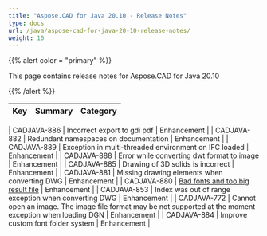 ```yaml
---
title: "Aspose.CAD for Java 20.10 - Release Notes"
type: docs
url: /java/aspose-cad-for-java-20-10-release-notes/
weight: 10
---
```


{{% alert color = "primary" %}}

This page contains release notes for Aspose.CAD for Java 20.10

{{% /alert %}}


|**Key**|**Summary**|**Category**|
| :- | :- | :- |

| CADJAVA-886 | Incorrect export to gdi pdf | Enhancement |
| CADJAVA-882 | Redundant namespaces on documentation | Enhancement |
| CADJAVA-889 | Exception in multi-threaded environment on IFC loaded | Enhancement |
| CADJAVA-888 | Error while converting dwt format to image | Enhancement |
| CADJAVA-885 | Drawing of 3D solids is incorrect | Enhancement |
| CADJAVA-881 | Missing drawing elements when converting DWG | Enhancement |
| CADJAVA-880 | [Bad fonts and too big result file](https://forum.aspose.com/t/bad-fonts-and-too-big-result-file/219351) | Enhancement |
| CADJAVA-853 | Index was out of range exception when converting DWG | Enhancement |
| CADJAVA-772 | Cannot open an image. The image file format may be not supported at the moment exception when loading DGN | Enhancement |
| CADJAVA-884 | Improve custom font folder system | Enhancement |
